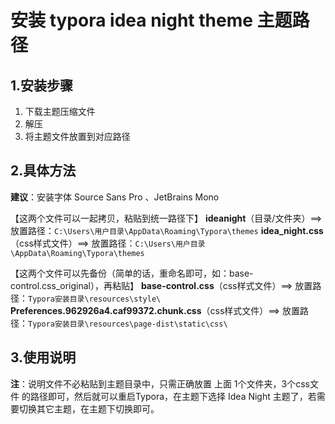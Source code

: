 # 安装 typora idea night theme 主题路径

## 1.安装步骤

1. 下载主题压缩文件
2. 解压
3. 将主题文件放置到对应路径

## 2.具体方法

**建议**：安装字体 Source Sans Pro 、JetBrains Mono

【这两个文件可以一起拷贝，粘贴到统一路径下】
**ideanight**（目录/文件夹）=\=> 放置路径：`C:\Users\用户目录\AppData\Roaming\Typora\themes`
**idea_night.css**（css样式文件）==> 放置路径：`C:\Users\用户目录\AppData\Roaming\Typora\themes`

【这两个文件可以先备份（简单的话，重命名即可，如：base-control.css_original），再粘贴】
**base-control.css**（css样式文件）=\=> 放置路径：`Typora安装目录\resources\style\`
**Preferences.962926a4.caf99372.chunk.css**（css样式文件）==> 放置路径：`Typora安装目录\resources\page-dist\static\css\`

## 3.使用说明

**注**：说明文件不必粘贴到主题目录中，只需正确放置 上面 1个文件夹，3个css文件 的路径即可，然后就可以重启Typora，在主题下选择 Idea Night 主题了，若需要切换其它主题，在主题下切换即可。
